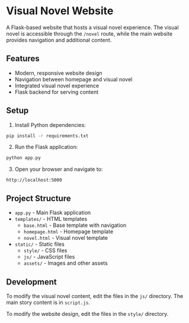 # Visual Novel Website

A Flask-based website that hosts a visual novel experience. The visual novel is accessible through the `/novel` route, while the main website provides navigation and additional content.

## Features

- Modern, responsive website design
- Navigation between homepage and visual novel
- Integrated visual novel experience
- Flask backend for serving content

## Setup

1. Install Python dependencies:
```bash
pip install -r requirements.txt
```

2. Run the Flask application:
```bash
python app.py
```

3. Open your browser and navigate to:
```
http://localhost:5000
```

## Project Structure

- `app.py` - Main Flask application
- `templates/` - HTML templates
  - `base.html` - Base template with navigation
  - `homepage.html` - Homepage template
  - `novel.html` - Visual novel template
- `static/` - Static files
  - `style/` - CSS files
  - `js/` - JavaScript files
  - `assets/` - Images and other assets

## Development

To modify the visual novel content, edit the files in the `js/` directory. The main story content is in `script.js`.

To modify the website design, edit the files in the `style/` directory. 